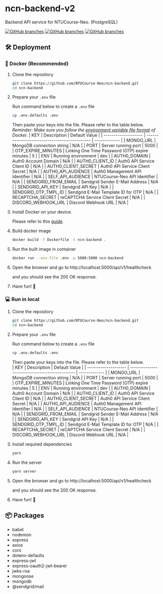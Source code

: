 # ncn-backend-v2
Backend API service for NTUCourse-Neo. (PostgreSQL)

[![GitHub branches](https://badgen.net/github/branches/NTUCourse-Neo/ncn-backend?a)](https://github.com/NTUCourse-Neo/ncn-backend)
[![GitHub branches](https://badgen.net/github/merged-prs/NTUCourse-Neo/ncn-backend?a)](https://github.com/NTUCourse-Neo/ncn-backend)
[![GitHub branches](https://badgen.net/github/commits/NTUCourse-Neo/ncn-backend?a)](https://github.com/NTUCourse-Neo/ncn-backend)

## 🛠 Deployment

### 🐋 Docker (Recommended)
1. Clone the repository
    ```bash
    git clone https://github.com/NTUCourse-Neo/ncn-backend.git
    cd ncn-backend
    ```
1. Prepare your `.env` file
    
    Run command below to create a `.env` file
    ```bash
    cp .env.defaults .env
    ```
    Then paste your keys into the file. Please refer to the table below.    
    *Reminder: Make sure you follow the [environment variable file format](https://docs.docker.com/engine/reference/commandline/run/#set-environment-variables--e---env---env-file) of Docker.*
    | KEY                  | Description                                    | Default Value |
    | -------------------- | ---------------------------------------------- | ------------- |
    | MONGO_URL            | MongoDB connection string                      | N/A           |
    | PORT                 | Server running port                            | 5000          |
    | OTP_EXPIRE_MINUTES   | Linking One Time Password (OTP) expire minutes | 5             |
    | ENV                  | Running environment                            | dev           |
    | AUTH0_DOMAIN         | Auth0 Account Domain                           | N/A           |
    | AUTH0_CLIENT_ID      | Auth0 API Service Client ID                    | N/A           |
    | AUTH0_CLIENT_SECRET  | Auth0 API Service Client Secret                | N/A           |
    | AUTH0_API_AUDIENCE   | Auth0 Management API Identifier                | N/A           |
    | SELF_API_AUDIENCE    | NTUCourse-Neo API Identifier                   | N/A           |
    | SENDGRID_FROM_EMAIL  | Sendgrid Sender E-Mail Address                 | N/A           |
    | SENDGRID_API_KEY     | Sendgrid API Key                               | N/A           |
    | SENDGRID_OTP_TMPL_ID | Sendgrid E-Mail Template ID for OTP            | N/A           |
    | RECAPTCHA_SECRET     | reCAPTCHA Service Client Secret                | N/A           |
    | DISCORD_WEBHOOK_URL  | Discord Webhook URL                            | N/A           |


1. Install Docker on your device.
   
   Please refer to this [guide](https://docs.docker.com/engine/install/).

2. Build docker image
    ```bash
    docker build -f Dockerfile -t ncn-backend .
    ```

3. Run the built image in container
    ```bash
    docker run --env-file .env -p 5000:5000 ncn-backend
    ```

4. Open the browser and go to http://localhost:5000/api/v1/healthcheck
   
   and you should see the 200 OK response.
5. Have fun! 🎉
### 💻 Run in local
1. Clone the repository
    ```bash
    git clone https://github.com/NTUCourse-Neo/ncn-backend.git
    cd ncn-backend
    ```
2. Prepare your `.env` file
    
    Run command below to create a `.env` file
    ```bash
    cp .env.defaults .env
    ```
    Then paste your keys into the file. Please refer to the table below.    
    | KEY                  | Description                                    | Default Value |
    | -------------------- | ---------------------------------------------- | ------------- |
    | MONGO_URL            | MongoDB connection string                      | N/A           |
    | PORT                 | Server running port                            | 5000          |
    | OTP_EXPIRE_MINUTES   | Linking One Time Password (OTP) expire minutes | 5             |
    | ENV                  | Running environment                            | dev           |
    | AUTH0_DOMAIN         | Auth0 Account Domain                           | N/A           |
    | AUTH0_CLIENT_ID      | Auth0 API Service Client ID                    | N/A           |
    | AUTH0_CLIENT_SECRET  | Auth0 API Service Client Secret                | N/A           |
    | AUTH0_API_AUDIENCE   | Auth0 Management API Identifier                | N/A           |
    | SELF_API_AUDIENCE    | NTUCourse-Neo API Identifier                   | N/A           |
    | SENDGRID_FROM_EMAIL  | Sendgrid Sender E-Mail Address                 | N/A           |
    | SENDGRID_API_KEY     | Sendgrid API Key                               | N/A           |
    | SENDGRID_OTP_TMPL_ID | Sendgrid E-Mail Template ID for OTP            | N/A           |
    | RECAPTCHA_SECRET     | reCAPTCHA Service Client Secret                | N/A           |
    | DISCORD_WEBHOOK_URL  | Discord Webhook URL                            | N/A           |
  
3. Install required dependencies
    ```bash
    yarn
    ```

4. Run the server
    ```bash
    yarn server
    ```
5. Open the browser and go to http://localhost:5000/api/v1/healthcheck
   
   and you should see the 200 OK response.
6. Have fun! 🎉



## 📦 Packages
 - babel
 - nodemon
 - express
 - axios
 - cors
 - dotenv-defaults
 - express-jwt
 - express-oauth2-jwt-bearer
 - jwks-rsa
 - mongoose
 - mongodb
 - @sendgrid/mail